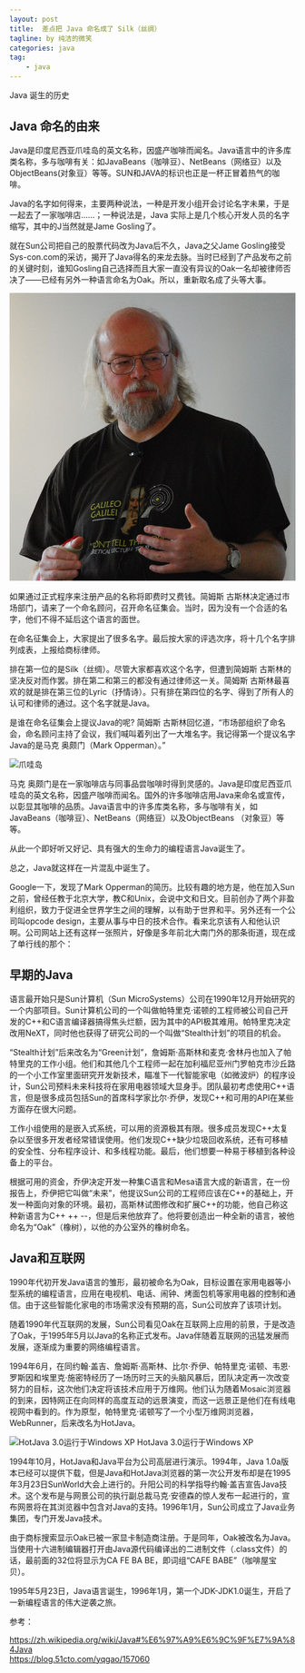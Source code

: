 ```yaml
---
layout: post
title:  差点把 Java 命名成了 Silk（丝绸）
tagline: by 纯洁的微笑
categories: java
tag: 
    - java
---
```


Java 诞生的历史

## Java 命名的由来

Java是印度尼西亚爪哇岛的英文名称，因盛产咖啡而闻名。Java语言中的许多库类名称，多与咖啡有关：如JavaBeans（咖啡豆）、NetBeans（网络豆）以及ObjectBeans(对象豆）等等。SUN和JAVA的标识也正是一杯正冒着热气的咖啡。

<!--more-->

Java的名字如何得来，主要两种说法，一种是开发小组开会讨论名字未果，于是一起去了一家咖啡店……；一种说法是，Java 实际上是几个核心开发人员的名字缩写，其中的J当然就是Jame Gosling了。

就在Sun公司把自己的股票代码改为Java后不久，Java之父Jame Gosling接受Sys-con.com的采访，揭开了Java得名的来龙去脉。当时已经到了产品发布之前的关键时刻，谁知Gosling自己选择而且大家一直没有异议的Oak一名却被律师否决了——已经有另外一种语言命名为Oak。所以，重新取名成了头等大事。

![](/assets/images/2019/java/James_Gosling_2008.jpg) 

如果通过正式程序来注册产品的名称将即费时又费钱。简姆斯 古斯林决定通过市场部门，请来了一个命名顾问，召开命名征集会。当时，因为没有一个合适的名字，他们不得不延后这个语言的面世。

在命名征集会上，大家提出了很多名字。最后按大家的评选次序，将十几个名字排列成表，上报给商标律师。

排在第一位的是Silk（丝绸）。尽管大家都喜欢这个名字，但遭到简姆斯 古斯林的坚决反对而作罢。排在第二和第三的都没有通过律师这一关。简姆斯 古斯林最喜欢的就是排在第三位的Lyric（抒情诗）。只有排在第四位的名字、得到了所有人的认可和律师的通过。这个名字就是Java。

是谁在命名征集会上提议Java的呢?   简姆斯 古斯林回忆道，“市场部组织了命名会，命名顾问主持了会议，我们喊叫着列出了一大堆名字。我记得第一个提议名字Java的是马克 奥颇门（Mark Opperman）。”

![爪哇岛](http://www.itmind.net/assets/images/2019/java/1024px-Java_Topography.png)

马克 奥颇门是在一家咖啡店与同事品尝咖啡时得到灵感的。Java是印度尼西亚爪哇岛的英文名称，因盛产咖啡而闻名。国外的许多咖啡店用Java来命名或宣传，以彰显其咖啡的品质。Java语言中的许多库类名称，多与咖啡有关，如JavaBeans（咖啡豆）、NetBeans（网络豆）以及ObjectBeans （对象豆）等等。

从此一个即好听又好记、具有强大的生命力的编程语言Java诞生了。

总之，Java就这样在一片混乱中诞生了。

Google一下，发现了Mark Opperman的简历。比较有趣的地方是，他在加入Sun之前，曾经任教于北京大学，教C和Unix，会说中文和日文。目前创办了两个非盈利组织，致力于促进全世界学生之间的理解，以有助于世界和平。另外还有一个公司叫opcode design，主要从事与中日的技术合作。看来北京该有人和他认识啊。公司网站上还有这样一张照片，好像是多年前北大南门外的那条街道，现在成了单行线的那个：

## 早期的Java

语言最开始只是Sun计算机（Sun MicroSystems）公司在1990年12月开始研究的一个内部项目。Sun计算机公司的一个叫做帕特里克·诺顿的工程师被公司自己开发的C++和C语言编译器搞得焦头烂额，因为其中的API极其难用。帕特里克决定改用NeXT，同时他也获得了研究公司的一个叫做“Stealth计划”的项目的机会。

“Stealth计划”后来改名为“Green计划”，詹姆斯·高斯林和麦克·舍林丹也加入了帕特里克的工作小组。他们和其他几个工程师一起在加利福尼亚州门罗帕克市沙丘路的一个小工作室里面研究开发新技术，瞄准下一代智能家电（如微波炉）的程序设计，Sun公司预料未来科技将在家用电器领域大显身手。团队最初考虑使用C++语言，但是很多成员包括Sun的首席科学家比尔·乔伊，发现C++和可用的API在某些方面存在很大问题。

工作小组使用的是嵌入式系统，可以用的资源极其有限。很多成员发现C++太复杂以至很多开发者经常错误使用。他们发现C++缺少垃圾回收系统，还有可移植的安全性、分布程序设计、和多线程功能。最后，他们想要一种易于移植到各种设备上的平台。

根据可用的资金，乔伊决定开发一种集C语言和Mesa语言大成的新语言，在一份报告上，乔伊把它叫做“未来”，他提议Sun公司的工程师应该在C++的基础上，开发一种面向对象的环境。最初，高斯林试图修改和扩展C++的功能，他自己称这种新语言为C++ ++ --，但是后来他放弃了。他将要创造出一种全新的语言，被他命名为“Oak”（橡树），以他的办公室外的橡树命名。

## Java和互联网

1990年代初开发Java语言的雏形，最初被命名为Oak，目标设置在家用电器等小型系统的编程语言，应用在电视机、电话、闹钟、烤面包机等家用电器的控制和通信。由于这些智能化家电的市场需求没有预期的高，Sun公司放弃了该项计划。

随着1990年代互联网的发展，Sun公司看见Oak在互联网上应用的前景，于是改造了Oak，于1995年5月以Java的名称正式发布。Java伴随着互联网的迅猛发展而发展，逐渐成为重要的网络编程语言。

1994年6月，在同约翰·盖吉、詹姆斯·高斯林、比尔·乔伊、帕特里克·诺顿、韦恩·罗斯因和埃里克·施密特经历了一场历时三天的头脑风暴后，团队决定再一次改变努力的目标，这次他们决定将该技术应用于万维网。他们认为随着Mosaic浏览器的到来，因特网正在向同样的高度互动的远景演变，而这一远景正是他们在有线电视网中看到的。作为原型，帕特里克·诺顿写了一个小型万维网浏览器，WebRunner，后来改名为HotJava。

![HotJava 3.0运行于Windows XP](http://www.itmind.net/assets/images/2019/java/800px-MainPage-HotJava3-Optim.png)
HotJava 3.0运行于Windows XP

1994年10月，HotJava和Java平台为公司高层进行演示。1994年，Java 1.0a版本已经可以提供下载，但是Java和HotJava浏览器的第一次公开发布却是在1995年3月23日SunWorld大会上进行的。升阳公司的科学指导约翰·盖吉宣告Java技术。这个发布是与网景公司的执行副总裁马克·安德森的惊人发布一起进行的，宣布网景将在其浏览器中包含对Java的支持。1996年1月，Sun公司成立了Java业务集团，专门开发Java技术。

由于商标搜索显示Oak已被一家显卡制造商注册。于是同年，Oak被改名为Java。当使用十六进制编辑器打开由Java源代码编译出的二进制文件（.class文件）的话，最前面的32位将显示为CA FE BA BE，即词组“CAFE BABE”（咖啡屋宝贝）。

1995年5月23日，Java语言诞生，1996年1月，第一个JDK-JDK1.0诞生，开启了一新编程语言的伟大逆袭之旅。

参考：

https://zh.wikipedia.org/wiki/Java#%E6%97%A9%E6%9C%9F%E7%9A%84Java  
https://blog.51cto.com/yqgao/157060